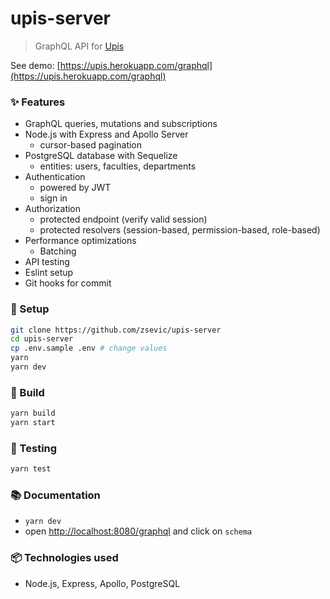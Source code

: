 # upis-server

> GraphQL API for [Upis](https://sevic.me/upis)

See demo: [https://upis.herokuapp.com/graphql](https://upis.herokuapp.com/graphql)

### :sparkles: Features

- GraphQL queries, mutations and subscriptions
- Node.js with Express and Apollo Server
  - cursor-based pagination
- PostgreSQL database with Sequelize
  - entities: users, faculties, departments
- Authentication
  - powered by JWT
  - sign in
- Authorization
  - protected endpoint (verify valid session)
  - protected resolvers (session-based, permission-based, role-based)
- Performance optimizations
  - Batching
- API testing
- Eslint setup
- Git hooks for commit

### :wrench: Setup

```bash
git clone https://github.com/zsevic/upis-server
cd upis-server
cp .env.sample .env # change values
yarn
yarn dev
```

### :construction_worker: Build

```bash
yarn build
yarn start
```

### :rotating_light: Testing

```bash
yarn test
```

### :books: Documentation

- `yarn dev`
- open [http://localhost:8080/graphql](http://localhost:8080/graphql) and click on `schema`

### :package: Technologies used

- Node.js, Express, Apollo, PostgreSQL

